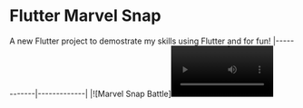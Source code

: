 # Flutter Marvel Snap
A new Flutter project to demostrate my skills using Flutter and for fun!
|------------|-------------|
|![Marvel Snap Battle]<video src='videos/battle_snap.mp4' width=180/>|
|------------|-------------|